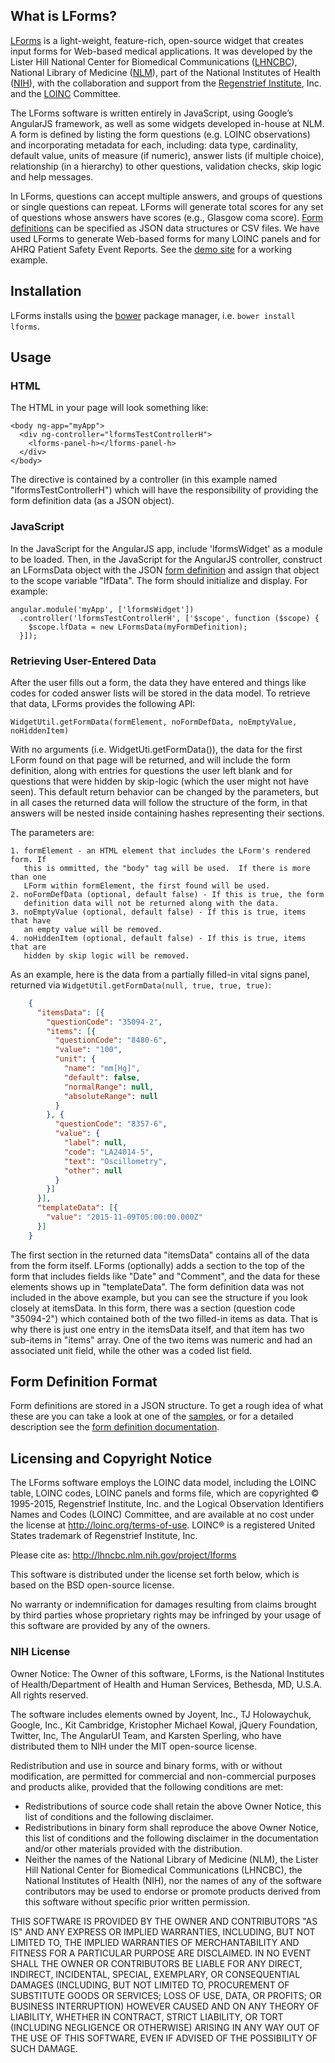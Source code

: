 ## What is LForms?

[LForms](https://lhncbc.nlm.nih.gov/project/lforms) is a light-weight,
feature-rich, open-source widget that creates input forms for Web-based medical
applications. It was developed by the Lister Hill National Center for Biomedical
Communications ([LHNCBC](https://lhncbc.nlm.nih.gov)), National Library of
Medicine ([NLM](https://www.nlm.nih.gov)),  part of the National Institutes of
Health ([NIH](https://www.nih.gov)), with the collaboration and support from the
[Regenstrief Institute](https://www.regenstrief.org/), Inc. and the
[LOINC](https://loinc.org/) Committee.

The LForms software is written entirely in JavaScript, using Google’s AngularJS
framework, as well as some widgets developed in-house at NLM. A form is defined
by listing the form questions (e.g. LOINC observations) and incorporating
metadata for each, including: data type, cardinality, default value, units of
measure (if numeric), answer lists (if multiple choice), relationship (in a
hierarchy) to other questions, validation checks, skip logic and help messages.

In LForms, questions can accept multiple answers, and groups of questions or
single questions can repeat. LForms will generate total scores for any set of
questions whose answers have scores (e.g., Glasgow coma score). <a
href="#formdef">Form definitions</a> can be specified as JSON data structures or
CSV files. We have used LForms to generate Web-based forms for many LOINC panels
and for AHRQ Patient Safety Event Reports.  See the [demo
site](https://lforms-demo.nlm.nih.gov) for a working example.

## Installation
LForms installs using the [bower](http://bower.io) package manager, i.e. `bower
install lforms`.

## Usage

### HTML

The HTML in your page will look something like:

    <body ng-app="myApp">
      <div ng-controller="lformsTestControllerH">
        <lforms-panel-h></lforms-panel-h>
      </div>
    </body>

The directive is contained by a controller (in this example named
"lformsTestControllerH") which will have the responsibility of providing the
form definition data (as a JSON object).

### JavaScript

In the JavaScript for the AngularJS app, include 'lformsWidget' as a module to
be loaded. Then, in the JavaScript for the AngularJS controller, construct an
LFormsData object with the JSON [form definition](#formdef) and assign that
object to the scope variable "lfData".  The form should initialize and display.
For example:

    angular.module('myApp', ['lformsWidget'])
      .controller('lformsTestControllerH', ['$scope', function ($scope) {
        $scope.lfData = new LFormsData(myFormDefinition);
      }]);

### Retrieving User-Entered Data

After the user fills out a form, the data they have entered and things like
codes for coded answer lists will be stored in the data model.  To retrieve that
data, LForms provides the following API:

    WidgetUtil.getFormData(formElement, noFormDefData, noEmptyValue, noHiddenItem)

With no arguments (i.e. WidgetUti.getFormData()), the data for the first LForm
found on that page will be returned, and will include the form definition,
along with entries for questions the user left blank and for questions that were
hidden by skip-logic (which the user might not have seen).  This default return
behavior can be changed by the parameters, but in all cases the returned data
will follow the structure of the form, in that answers will be nested inside
containing hashes representing their sections.

The parameters are:

    1. formElement - an HTML element that includes the LForm's rendered form. If
       this is ommitted, the "body" tag will be used.  If there is more than one
       LForm within formElement, the first found will be used.
    2. noFormDefData (optional, default false) - If this is true, the form
       definition data will not be returned along with the data.
    3. noEmptyValue (optional, default false) - If this is true, items that have
       an empty value will be removed.
    4. noHiddenItem (optional, default false) - If this is true, items that are
       hidden by skip logic will be removed.

As an example, here is the data from a partially filled-in vital signs panel,
returned via `WidgetUtil.getFormData(null, true, true, true)`:

```json
    {
      "itemsData": [{
        "questionCode": "35094-2",
        "items": [{
          "questionCode": "8480-6",
          "value": "100",
          "unit": {
            "name": "mm[Hg]",
            "default": false,
            "normalRange": null,
            "absoluteRange": null
          }
        }, {
          "questionCode": "8357-6",
          "value": {
            "label": null,
            "code": "LA24014-5",
            "text": "Oscillometry",
            "other": null
          }
        }]
      }],
      "templateData": [{
        "value": "2015-11-09T05:00:00.000Z"
      }]
    }
```

The first section in the returned data "itemsData" contains all of the data from
the form itself.  LForms (optionally) adds a section to the top of the form that
includes fields like "Date" and "Comment", and the data for these elements shows
up in "templateData".  The form definition data was not included in the above
example, but you can see the structure if you look closely at itemsData.  In
this form, there was a section (question code "35094-2") which contained both of
the two filled-in items as data.  That is why there is just one entry in the
itemsData itself, and that item has two sub-items in "items" array.  One of the
two items was numeric and had an associated unit field, while the other was a
coded list field.

## <a name="formdef"></a>Form Definition Format

Form definitions are stored in a JSON structure.  To get a rough idea of what
these are you can take a look at one of the
[samples](app/scripts/lib/sample-data.js), or for a detailed description see the
[form definition documentation](form_definition.md).

## Licensing and Copyright Notice
The LForms software employs the LOINC data model, including the LOINC table,
LOINC codes, LOINC panels and forms file, which are copyrighted © 1995-2015,
Regenstrief Institute, Inc. and the Logical Observation Identifiers Names and
Codes (LOINC) Committee, and are available at no cost under the license at
http://loinc.org/terms-of-use. LOINC® is a registered United States trademark of
Regenstrief Institute, Inc.

Please cite as: http://lhncbc.nlm.nih.gov/project/lforms

This software is distributed under the license set forth below, which is based
on the BSD open-source license.

No warranty or indemnification for damages resulting from claims brought by
third parties whose proprietary rights may be infringed by your usage of this
software are provided by any of the owners.

### NIH License
Owner Notice: The Owner of this software, LForms, is the National Institutes of
Health/Department of Health and Human Services, Bethesda, MD, U.S.A. All rights
reserved.

The software includes elements owned by Joyent, Inc., TJ Holowaychuk, Google,
Inc., Kit Cambridge, Kristopher Michael Kowal, jQuery Foundation, Twitter, Inc,
The AngularUI Team, and Karsten Sperling, who have distributed them to NIH under
the MIT open-source license.

Redistribution and use in source and binary forms, with or without modification,
are permitted for commercial and non-commercial purposes and products alike,
provided that the following conditions are met:
* Redistributions of source code shall retain the above Owner Notice, this list
of conditions and the following disclaimer.
* Redistributions in binary form shall reproduce the above Owner Notice, this
list of conditions and the following disclaimer in the documentation and/or
other materials provided with the distribution.
* Neither the names of the National Library of Medicine (NLM), the Lister Hill
National Center for Biomedical Communications (LHNCBC), the National
Institutes of Health (NIH), nor the names of any of the software contributors
may be used to endorse or promote products derived from this software without
specific prior written permission.

THIS SOFTWARE IS PROVIDED BY THE OWNER AND CONTRIBUTORS "AS IS" AND ANY EXPRESS
OR IMPLIED WARRANTIES, INCLUDING, BUT NOT LIMITED TO, THE IMPLIED WARRANTIES OF
MERCHANTABILITY AND FITNESS FOR A PARTICULAR PURPOSE ARE DISCLAIMED. IN NO EVENT
SHALL THE OWNER OR CONTRIBUTORS BE LIABLE FOR ANY DIRECT, INDIRECT, INCIDENTAL,
SPECIAL, EXEMPLARY, OR CONSEQUENTIAL DAMAGES (INCLUDING, BUT NOT LIMITED TO,
PROCUREMENT OF SUBSTITUTE GOODS OR SERVICES; LOSS OF USE, DATA, OR PROFITS; OR
BUSINESS INTERRUPTION) HOWEVER CAUSED AND ON ANY THEORY OF LIABILITY, WHETHER IN
CONTRACT, STRICT LIABILITY, OR TORT (INCLUDING NEGLIGENCE OR OTHERWISE) ARISING
IN ANY WAY OUT OF THE USE OF THIS SOFTWARE, EVEN IF ADVISED OF THE POSSIBILITY
OF SUCH DAMAGE.


